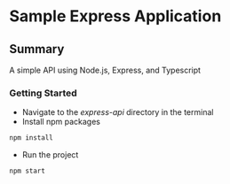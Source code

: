 # Sample Express Application

## Summary
A simple API using Node.js, Express, and Typescript

### Getting Started

- Navigate to the _express-api_ directory in the terminal
- Install npm packages
```bash
npm install
```
- Run the project
```bash
npm start
```
